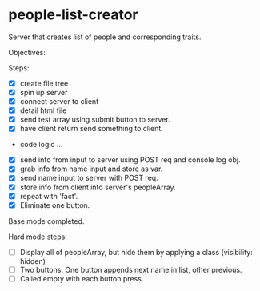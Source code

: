 # people-list-creator
Server that creates list of people and corresponding traits.

Objectives:


Steps:
- [x] create file tree
- [x] spin up server
- [x] connect server to client
- [x] detail html file
- [x] send test array using submit button to server.
- [x] have client return send something to client.
- code logic ...
- [x] send info from input to server using POST req and console log obj.
- [x] grab info from name input and store as var.
- [x] send name input to server with POST req.
- [x] store info from client into server's peopleArray.
- [x] repeat with 'fact'.
- [x] Eliminate one button.

Base mode completed.

Hard mode steps:
- [ ] Display all of peopleArray, but hide them by applying a class (visibility: hidden)
- [ ] Two buttons. One button appends next name in list, other previous. 
- [ ] Called empty with each button press.